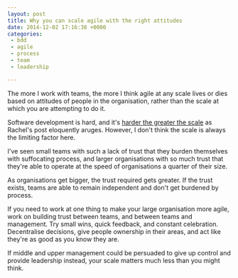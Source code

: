 ```yaml
---
layout: post
title: Why you can scale agile with the right attitudes
date: 2014-12-02 17:16:38 +0000
categories:
 - bdd
 - agile
 - process
 - team
 - leadership

---
```


The more I work with teams, the more I think agile at any scale lives or dies
based on attitudes of people in the organisation, rather than the scale at
which you are attempting to do it.

Software development is hard, and it's [harder the greater the
scale](http://agilecoach.typepad.com/agile-coaching/2014/06/the-folly-of-scaling-agile.html)
as Rachel's post eloquently aruges. However, I don't think the scale is always
the limiting factor here.

I've seen small teams with such a lack of trust that they burden themselves
with suffocating process, and larger organisations with so much trust that
they're able to operate at the speed of organisations a quarter of their size.

As organisations get bigger, the trust required gets greater. If the trust
exists, teams are able to remain independent and don't get burdened by process.

If you need to work at one thing to make your large organisation more agile,
work on building trust between teams, and between teams and management. Try
small wins, quick feedback, and constant celebration. Decentralise decisions,
give people ownership in their areas, and act like they're as good as you know
they are.

If middle and upper management could be persuaded to give up control and
provide leadership instead, your scale matters much less than you might think.
